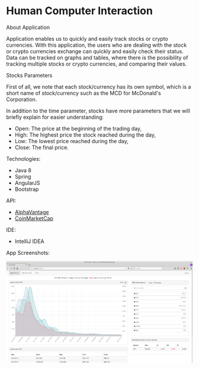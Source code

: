 # Human Computer Interaction


About Application


Application enables us to quickly and easily track stocks or crypto currencies.
With this application, the users who are dealing with the stock or crypto currencies exchange can quickly and easily check their status.
Data can be tracked on graphs and tables, where there is the possibility of tracking multiple stocks or crypto currencies, and comparing their values.

Stocks Parameters

First of all, we note that each stock/currency has its own symbol,
which is a short name of stock/currency such as the MCD for McDonald's Corporation.

In addition to the time parameter, stocks have more parameters
that we will briefly explain for easier understanding:

   - Open: The price at the beginning of the trading day,
   - High: The highest price the stock reached during the day,
   - Low: The lowest price reached during the day,
   - Close: The final price.





Technologies:

   - Java 8
   - Spring
   - AngularJS
   - Bootstrap
    
API:
   - [AlphaVantage](https://www.alphavantage.co/documentation/#)
   - [CoinMarketCap](https://coinmarketcap.com/api/)

IDE:
   - IntelliJ IDEA

App Screenshots: 

![Screenshot](src/main/java/uns/ac/rs/files/screenshots/dashboard.png)
